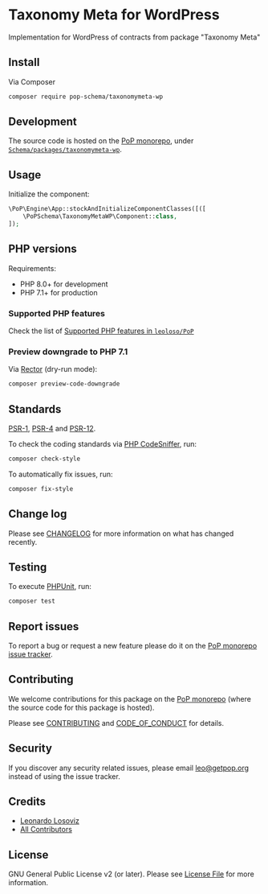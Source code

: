 # Taxonomy Meta for WordPress

<!--
[![Build Status][ico-travis]][link-travis]
[![Quality Score][ico-code-quality]][link-code-quality]
[![Software License][ico-license]](LICENSE.md)
[![Latest Version on Packagist][ico-version]][link-packagist]
[![Coverage Status][ico-scrutinizer]][link-scrutinizer]
[![Total Downloads][ico-downloads]][link-downloads]
-->

Implementation for WordPress of contracts from package "Taxonomy Meta"

## Install

Via Composer

``` bash
composer require pop-schema/taxonomymeta-wp
```

## Development

The source code is hosted on the [PoP monorepo](https://github.com/leoloso/PoP), under [`Schema/packages/taxonomymeta-wp`](https://github.com/leoloso/PoP/tree/master/layers/Schema/packages/taxonomymeta-wp).

## Usage

Initialize the component:

``` php
\PoP\Engine\App::stockAndInitializeComponentClasses([([
    \PoPSchema\TaxonomyMetaWP\Component::class,
]);
```

## PHP versions

Requirements:

- PHP 8.0+ for development
- PHP 7.1+ for production

### Supported PHP features

Check the list of [Supported PHP features in `leoloso/PoP`](https://github.com/leoloso/PoP/blob/master/docs/supported-php-features.md)

### Preview downgrade to PHP 7.1

Via [Rector](https://github.com/rectorphp/rector) (dry-run mode):

```bash
composer preview-code-downgrade
```

## Standards

[PSR-1](https://www.php-fig.org/psr/psr-1), [PSR-4](https://www.php-fig.org/psr/psr-4) and [PSR-12](https://www.php-fig.org/psr/psr-12).

To check the coding standards via [PHP CodeSniffer](https://github.com/squizlabs/PHP_CodeSniffer), run:

``` bash
composer check-style
```

To automatically fix issues, run:

``` bash
composer fix-style
```

## Change log

Please see [CHANGELOG](CHANGELOG.md) for more information on what has changed recently.

## Testing

To execute [PHPUnit](https://phpunit.de/), run:

``` bash
composer test
```

## Report issues

To report a bug or request a new feature please do it on the [PoP monorepo issue tracker](https://github.com/leoloso/PoP/issues).

## Contributing

We welcome contributions for this package on the [PoP monorepo](https://github.com/leoloso/PoP) (where the source code for this package is hosted).

Please see [CONTRIBUTING](CONTRIBUTING.md) and [CODE_OF_CONDUCT](CODE_OF_CONDUCT.md) for details.

## Security

If you discover any security related issues, please email leo@getpop.org instead of using the issue tracker.

## Credits

- [Leonardo Losoviz][link-author]
- [All Contributors][link-contributors]

## License

GNU General Public License v2 (or later). Please see [License File](LICENSE.md) for more information.

[ico-version]: https://img.shields.io/packagist/v/pop-schema/taxonomymeta-wp.svg?style=flat-square
[ico-license]: https://img.shields.io/badge/license-GPLv2-brightgreen.svg?style=flat-square
[ico-travis]: https://img.shields.io/travis/pop-schema/taxonomymeta-wp/master.svg?style=flat-square
[ico-scrutinizer]: https://img.shields.io/scrutinizer/coverage/g/pop-schema/taxonomymeta-wp.svg?style=flat-square
[ico-code-quality]: https://img.shields.io/scrutinizer/g/pop-schema/taxonomymeta-wp.svg?style=flat-square
[ico-downloads]: https://img.shields.io/packagist/dt/pop-schema/taxonomymeta-wp.svg?style=flat-square

[link-packagist]: https://packagist.org/packages/pop-schema/taxonomymeta-wp
[link-travis]: https://travis-ci.org/pop-schema/taxonomymeta-wp
[link-scrutinizer]: https://scrutinizer-ci.com/g/pop-schema/taxonomymeta-wp/code-structure
[link-code-quality]: https://scrutinizer-ci.com/g/pop-schema/taxonomymeta-wp
[link-downloads]: https://packagist.org/packages/pop-schema/taxonomymeta-wp
[link-author]: https://github.com/leoloso
[link-contributors]: ../../../../../../contributors
